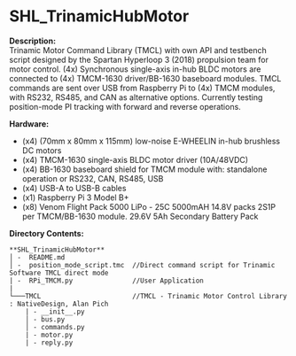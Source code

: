 # SHL_TrinamicHubMotor
  **Description:** \
  Trinamic Motor Command Library (TMCL) with own API and testbench script designed by the Spartan Hyperloop 3 (2018) propulsion team for motor control. 
  (4x) Synchronous single-axis in-hub BLDC motors are connected to (4x) TMCM-1630 driver/BB-1630 baseboard modules. TMCL commands are sent over USB 
  from Raspberry Pi to (4x) TMCM modules, with RS232, RS485, and CAN as alternative options. Currently testing position-mode PI tracking with forward 
  and reverse operations.

  **Hardware:**
  - (x4) (70mm x 80mm x 115mm) low-noise E-WHEELIN in-hub brushless DC motors
  - (x4) TMCM-1630 single-axis BLDC motor driver (10A/48VDC) 
  - (x4) BB-1630 baseboard shield for TMCM module with: 
         standalone operation or RS232, CAN, RS485, USB
  - (x4) USB-A to USB-B cables
  - (x1) Raspberry Pi 3 Model B+
  - (x8) Venom Flight Pack 5000 LiPo - 25C 5000mAH 14.8V packs 
         2S1P per TMCM/BB-1630 module. 29.6V 5Ah Secondary Battery Pack

  **Directory Contents:**
```
**SHL_TrinamicHubMotor**
│ -  README.md
│ -  position_mode_script.tmc  //Direct command script for Trinamic Software TMCL direct mode
| -  RPi_TMCM.py               //User Application  
| 
└───TMCL                       //TMCL - Trinamic Motor Control Library : NativeDesign, Alan Pich
    | - __init__.py
    │ - bus.py
    │ - commands.py
    | - motor.py
    | - reply.py
```
